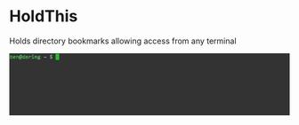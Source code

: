 HoldThis
========

Holds directory bookmarks allowing access from any terminal

![A demo gif](demo.gif "Demo Video")


